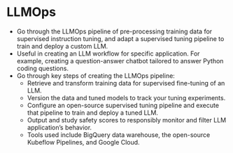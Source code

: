 # LLMOps

- Go through the LLMOps pipeline of pre-processing training data for supervised instruction tuning, and adapt a supervised tuning pipeline to train and deploy a custom LLM. 
- Useful in creating an LLM workflow for specific application. For example, creating a question-answer chatbot tailored to answer Python coding questions.
- Go through key steps of creating the LLMOps pipeline:
  * Retrieve and transform training data for supervised fine-tuning of an LLM.
  * Version the data and tuned models to track your tuning experiments. 
  * Configure an open-source supervised tuning pipeline and execute that pipeline to train and deploy a tuned LLM.
  * Output and study safety scores to responsibly monitor and filter LLM application’s behavior.
  * Tools used include BigQuery data warehouse, the open-source Kubeflow Pipelines, and Google Cloud.
